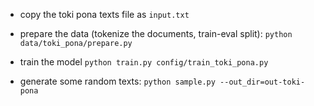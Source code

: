 
- copy the toki pona texts file as `input.txt`

- prepare the data (tokenize the documents, train-eval split):
`python data/toki_pona/prepare.py`
- train the model
`python train.py config/train_toki_pona.py`
- generate some random texts:
`python sample.py --out_dir=out-toki-pona`